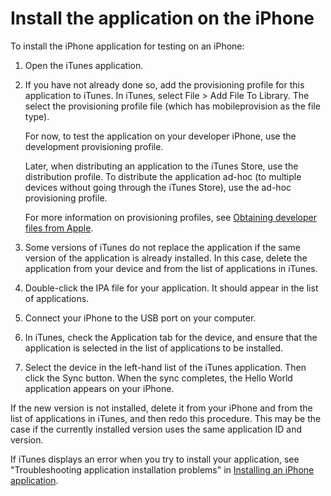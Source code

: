 # Install the application on the iPhone

<div>

To install the iPhone application for testing on an iPhone:

1.  Open the iTunes application.

2.  If you have not already done so, add the provisioning profile for this
    application to iTunes. In iTunes, select File \> Add File To Library. The
    select the provisioning profile file (which has mobileprovision as the file
    type).

    For now, to test the application on your developer iPhone, use the
    development provisioning profile.

    Later, when distributing an application to the iTunes Store, use the
    distribution profile. To distribute the application ad-hoc (to multiple
    devices without going through the iTunes Store), use the ad-hoc provisioning
    profile.

    For more information on provisioning profiles, see
    [Obtaining developer files from Apple](../obtaining-developer-files-from-apple/index.md).

3.  Some versions of iTunes do not replace the application if the same version
    of the application is already installed. In this case, delete the
    application from your device and from the list of applications in iTunes.

4.  Double-click the IPA file for your application. It should appear in the list
    of applications.

5.  Connect your iPhone to the USB port on your computer.

6.  In iTunes, check the Application tab for the device, and ensure that the
    application is selected in the list of applications to be installed.

7.  Select the device in the left-hand list of the iTunes application. Then
    click the Sync button. When the sync completes, the Hello World application
    appears on your iPhone.

If the new version is not installed, delete it from your iPhone and from the
list of applications in iTunes, and then redo this procedure. This may be the
case if the currently installed version uses the same application ID and
version.

If iTunes displays an error when you try to install your application, see
"Troubleshooting application installation problems" in
[Installing an iPhone application](../../compiling-and-debugging-iphone-applications/installing-an-iphone-application.md).

</div>

<div>

<div>

</div>

</div>

